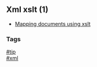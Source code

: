 ## Xml xslt (1)

- [Mapping documents using xslt](mapping-documents.md)

### Tags
[#tip](../../tips.md)  
[#xml](../xml.md)